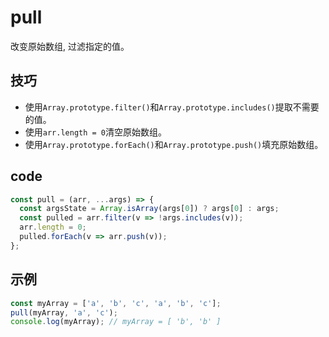 # pull

改变原始数组, 过滤指定的值。

## 技巧

- 使用`Array.prototype.filter()`和`Array.prototype.includes()`提取不需要的值。
- 使用`arr.length = 0`清空原始数组。
- 使用`Array.prototype.forEach()`和`Array.prototype.push()`填充原始数组。

## code

```js
const pull = (arr, ...args) => {
  const argsState = Array.isArray(args[0]) ? args[0] : args;
  const pulled = arr.filter(v => !args.includes(v));
  arr.length = 0;
  pulled.forEach(v => arr.push(v));
};
```

## 示例

```js
const myArray = ['a', 'b', 'c', 'a', 'b', 'c'];
pull(myArray, 'a', 'c');
console.log(myArray); // myArray = [ 'b', 'b' ]
```

